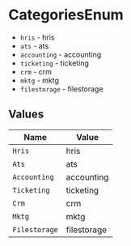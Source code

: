 # CategoriesEnum

* `hris` - hris
* `ats` - ats
* `accounting` - accounting
* `ticketing` - ticketing
* `crm` - crm
* `mktg` - mktg
* `filestorage` - filestorage


## Values

| Name          | Value         |
| ------------- | ------------- |
| `Hris`        | hris          |
| `Ats`         | ats           |
| `Accounting`  | accounting    |
| `Ticketing`   | ticketing     |
| `Crm`         | crm           |
| `Mktg`        | mktg          |
| `Filestorage` | filestorage   |